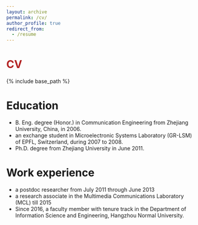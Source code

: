 ```yaml
---
layout: archive
permalink: /cv/
author_profile: true
redirect_from:
  - /resume
---
```


<h1 style="color:#B22222;">CV</h1>

{% include base_path %}

Education
======
* B. Eng. degree (Honor.) in Communication Engineering from Zhejiang University, China, in 2006.
* an exchange student in Microelectronic Systems Laboratory (GR-LSM) of EPFL, Switzerland, during 2007 to 2008.
* Ph.D. degree from Zhejiang University in June 2011.

Work experience
======
* a postdoc researcher from July 2011 through June 2013
* a research associate in the Multimedia Communications Laboratory (MCL) till 2015
* Since 2016, a faculty member with tenure track in the Department of Information Science and Engineering, Hangzhou Normal University.


